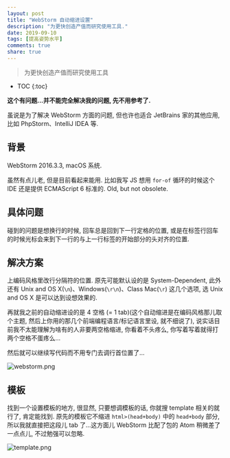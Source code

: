 ```yaml
---
layout: post
title: "WebStorm 自动缩进设置"
description: "为更快创造产值而研究使用工具."
date: 2019-09-10
tags: [提高姿势水平]
comments: true
share: true
---
```


> 为更快创造产值而研究使用工具

* TOC
{:toc}

**这个有问题...并不能完全解决我的问题, 先不用参考了.**

虽说是为了解决 WebStorm 方面的问题, 但也许也适合 JetBrains 家的其他应用,  比如 PhpStorm、IntelliJ IDEA 等.

## 背景

WebStorm 2016.3.3, macOS 系统. 

虽然有点儿老, 但是目前看起来能用. 比如我写 JS 想用 `for-of` 循环的时候这个 IDE 还是提供 ECMAScript 6 标准的. Old, but not obsolete.

## 具体问题

碰到的问题是想换行的时候, 回车总是回到下一行定格的位置, 或是在标签行回车的时候光标会来到下一行的与上一行标签的开始部分的头对齐的位置.

## 解决方案

上编码风格里改行分隔符的位置. 原先可能默认设的是 System-Dependent, 此外还有 Unix and OS X(`\n`)、Windows(`\r\n`)、Class Mac(`\r`) 这几个选项, 选 Unix and OS X 是可以达到设想效果的.

再就我之前的自动缩进设的是 4 空格 (= 1 tab)(这个自动缩进是在编码风格那儿取个主题, 然后上你用的那几个前端编程语言/标记语言里设, 就不细说了), 说实话目前我不太能理解为啥有的人非要两空格缩进, 你看着不头疼么, 你写着写着就得打两个空格不蛋疼么...

然后就可以继续写代码而不用专门去调行首位置了...

![webstorm.png](https://i.loli.net/2019/09/10/pKQhweylu68DHbr.png)


## 模板

找到一个设置模板的地方, 很显然, 只要想调模板的话, 你就搜 template 相关的就行了, 肯定能找到. 原先的模板它不缩进 `html>(head+body)` 中的 `head+body` 部分, 所以我就直接把这段儿 tab 了...这方面儿 WebStorm 比配了包的 Atom 稍微差了一点点儿, 不过勉强可以忽略.

![template.png](https://i.loli.net/2019/09/10/BiR2A9rge3FlakK.png)



